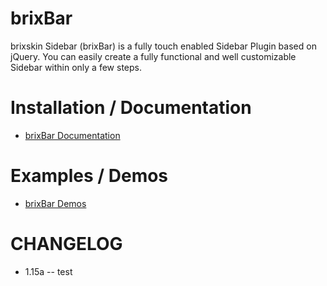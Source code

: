# brixBar

brixskin Sidebar (brixBar) is a fully touch enabled Sidebar Plugin based on jQuery. You can easily create a fully functional and well customizable Sidebar within only a few steps.

# Installation / Documentation
 - [brixBar Documentation](http://brixskin.de/sidebar/docs/)

# Examples / Demos
 - [brixBar Demos](http://brixskin.de/sidebar/demos/)

# CHANGELOG
 - 1.15a
 -- test
